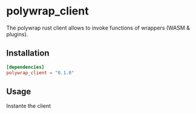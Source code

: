 # polywrap_client

The polywrap rust client allows to invoke functions of wrappers (WASM & plugins).

## Installation

```toml
[dependencies]
polywrap_client = "0.1.0"
```

## Usage

Instante the client